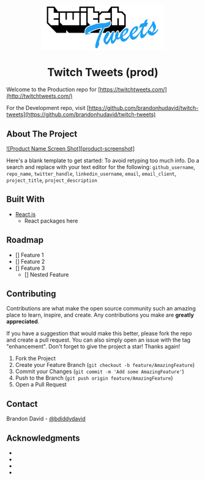 <div align="center">
    <img src="https://raw.githubusercontent.com/brandonhudavid/twitch-tweets/main/src/img/twitchtweets_logo.png" alt="drawing" width="320"/>
<br/>

# Twitch Tweets (prod)
</div>

Welcome to the Production repo for [https://twitchtweets.com/](http://twitchtweets.com/)

For the Development repo, visit [https://github.com/brandonhudavid/twitch-tweets](https://github.com/brandonhudavid/twitch-tweets)

<!-- ABOUT THE PROJECT -->
## About The Project

[![Product Name Screen Shot][product-screenshot]](https://example.com)

Here's a blank template to get started: To avoid retyping too much info. Do a search and replace with your text editor for the following: `github_username`, `repo_name`, `twitter_handle`, `linkedin_username`, `email`, `email_client`, `project_title`, `project_description`

## Built With

* [React.js](https://reactjs.org/)
  * React packages here

<!-- ROADMAP -->
## Roadmap

- [] Feature 1
- [] Feature 2
- [] Feature 3
    - [] Nested Feature

<!-- CONTRIBUTING -->
## Contributing

Contributions are what make the open source community such an amazing place to learn, inspire, and create. Any contributions you make are **greatly appreciated**.

If you have a suggestion that would make this better, please fork the repo and create a pull request. You can also simply open an issue with the tag "enhancement".
Don't forget to give the project a star! Thanks again!

1. Fork the Project
2. Create your Feature Branch (`git checkout -b feature/AmazingFeature`)
3. Commit your Changes (`git commit -m 'Add some AmazingFeature'`)
4. Push to the Branch (`git push origin feature/AmazingFeature`)
5. Open a Pull Request

<!-- CONTACT -->
## Contact

Brandon David - [@bdiddydavid](https://twitter.com/bdiddydavid)

<!-- ACKNOWLEDGMENTS -->
## Acknowledgments

* []()
* []()
* []()
* 